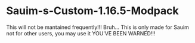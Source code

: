 # Sauim-s-Custom-1.16.5-Modpack
This will not be mantained frequently!!!
Bruh...
This is only made for Sauim not for other users, you may use it
YOU'VE BEEN WARNED!!!
